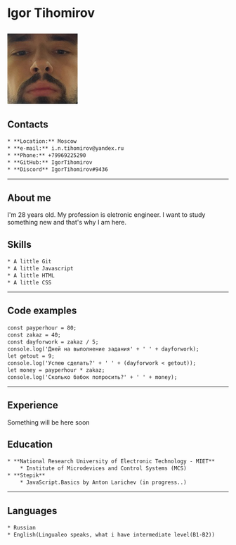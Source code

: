 # **Igor Tihomirov**

## ![me](me_photo.jpg "It's me")

## **Contacts**

    * **Location:** Moscow
    * **e-mail:** i.n.tihomirov@yandex.ru
    * **Phone:** +79969225290
    * **GitHub:** IgorTihomirov
    * **Discord** IgorTihomirov#9436

---

## **About me**

I'm 28 years old. My profession is eletronic engineer. I want to study something new and that's why I am here.

## **Skills**

    * A little Git
    * A little Javascript
    * A little HTML
    * A little CSS

---

## **Code examples**

```
const payperhour = 80;
const zakaz = 40;
const dayforwork = zakaz / 5;
console.log('Дней на выполнение задания' + ' ' + dayforwork);
let getout = 9;
console.log('Успею сделать?' + ' ' + (dayforwork < getout));
let money = payperhour * zakaz;
console.log('Сколько бабок попросить?' + ' ' + money);
```

---

## **Experience**

Something will be here soon

## **Education**

    * **National Research University of Electronic Technology - MIET**
        * Institute of Microdevices and Control Systems (MCS)
    * **Stepik**
        * JavaScript.Basics by Anton Larichev (in progress..)

---

## **Languages**

    * Russian
    * English(Lingualeo speaks, what i have intermediate level(B1-B2))
